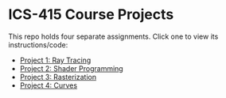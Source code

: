 # ICS-415 Course Projects

This repo holds four separate assignments. Click one to view its instructions/code:

- [Project 1: Ray Tracing](https://github.com/ywmsw/ICS-415/tree/main/Project%201/javaraytracer/src)
- [Project 2: Shader Programming](https://github.com/ywmsw/ICS-415/tree/main/Project%202)
- [Project 3: Rasterization](https://github.com/ywmsw/ICS-415/tree/main/Project%203/minecraft-like-game-engine)
- [Project 4: Curves](https://github.com/ywmsw/ICS-415/tree/main/Project%204/Project%204)

